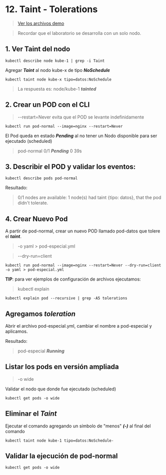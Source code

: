 # 12. Taint - Tolerations <!-- omit in TOC -->

> [Ver los archivos demo](./kubelabs-files-demo)

> Recordar que el laboratorio se desarrolla con un solo nodo.

## 1. Ver Taint del nodo
```vim
kubectl describe node kube-1 | grep -i Taint
```

Agregar ***Taint*** al nodo kube-x de tipo ***NoSchedule***
```vim
kubectl taint node kube-x tipo=datos:NoSchedule
```

> La respuesta es: node/kube-1 ***tainted***

## 2. Crear un POD con el CLI
> --restart=Never evita que el POD se levante indefinidamente
```vim
kubectl run pod-normal --image=nginx --restart=Never
```
El Pod queda en estado ***Pending*** al no tener un Nodo disponible para ser ejecutado (scheduled)
> pod-normal           0/1     ***Pending***   0          39s

## 3. Describir el POD y validar los eventos:
```vim
kubectl describe pods pod-normal
```
Resultado:
>0/1 nodes are available: 1 node(s) had taint {tipo: datos}, that the pod didn't tolerate.


## 4. Crear Nuevo Pod
A partir de pod-normal, crear un nuevo POD llamado pod-datos que tolere el ***taint***.

> -o yaml > pod-especial.yml

> --dry-run=client

```vim
kubectl run pod-normal --image=nginx --restart=Never --dry-run=client -o yaml > pod-especial.yml
```


**TIP**: para ver ejemplos de configuración de archivos ejecutamos:
> kubectl explain
```vim
kubectl explain pod --recursive | grep -A5 tolerations
```

## Agregamos ***toleration***
Abrir el archivo pod-especial.yml, cambiar el nombre a pod-especial y aplicamos.

Resultado:
> pod-especial ***Running***

## Listar los pods en versión ampliada
> -o wide

Validar el nodo que donde fue ejecutado (scheduled)
```vim
kubectl get pods -o wide
```

## Eliminar el ***Taint***
Ejecutar el comando agregando un símbolo de "menos" ***(-)*** al final del comando
```vim
kubectl taint node kube-1 tipo=datos:NoSchedule-
```

## Validar la ejecución de pod-normal
```vim
kubectl get pods -o wide
```
